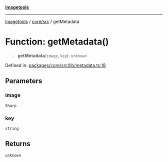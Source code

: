 [**imagetools**](../../../README.md)

***

[imagetools](../../../modules.md) / [core/src](../README.md) / getMetadata

# Function: getMetadata()

> **getMetadata**(`image`, `key`): `unknown`

Defined in: [packages/core/src/lib/metadata.ts:18](https://github.com/JonasKruckenberg/imagetools/blob/87fff79acddac50a50f7aee7c6a68a0623fbc68f/packages/core/src/lib/metadata.ts#L18)

## Parameters

### image

`Sharp`

### key

`string`

## Returns

`unknown`
